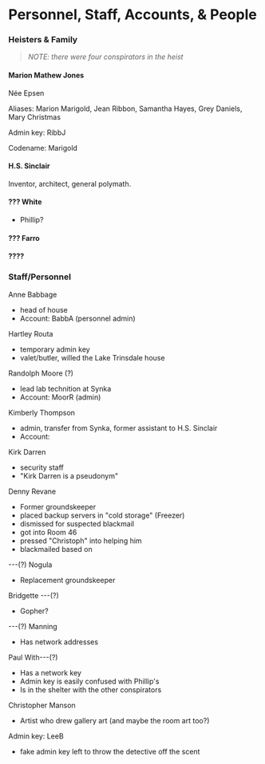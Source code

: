 # Personnel, Staff, Accounts, & People

### Heisters & Family

> _NOTE: there were four conspirators in the heist_

#### Marion Mathew Jones

Née Epsen

Aliases: Marion Marigold, Jean Ribbon, Samantha Hayes, Grey Daniels, Mary Christmas

Admin key: RibbJ

Codename: Marigold

#### H.S. Sinclair

Inventor, architect, general polymath.

#### ??? White
- Phillip?

#### ??? Farro

#### ????

### Staff/Personnel

Anne Babbage
- head of house
- Account: BabbA (personnel admin)

Hartley Routa
- temporary admin key
- valet/butler, willed the Lake Trinsdale house

Randolph Moore (?)
- lead lab technition at Synka
- Account: MoorR (admin)

Kimberly Thompson
- admin, transfer from Synka, former assistant to H.S. Sinclair
- Account:

Kirk Darren
- security staff
- "Kirk Darren is a pseudonym"

Denny Revane
- Former groundskeeper
- placed backup servers in "cold storage" (Freezer)
- dismissed for suspected blackmail
- got into Room 46
- pressed "Christoph" into helping him
- blackmailed based on

---(?) Nogula
- Replacement groundskeeper

Bridgette ---(?)
- Gopher?

---(?) Manning
- Has network addresses

Paul With---(?)
- Has a network key
- Admin key is easily confused with Phillip's
- Is in the shelter with the other conspirators

Christopher Manson
- Artist who drew gallery art (and maybe the room art too?)

Admin key: LeeB
- fake admin key left to throw the detective off the scent

